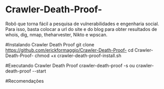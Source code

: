 # Crawler-Death-Proof-
Robô que torna fácil a pesquisa de vulnerabilidades e engenharia social. Para isso, basta colocar a url do site e do blog para obter resultados de whois, dig, nmap, theharvester, Nikto e wpscan.

#Instalando Crawler Death Proof
git clone https://github.com/erickformaggio/Crawler-Death-Proof-
cd Crawler-Death-Proof-
chmod +x crawler-death-proof-install.sh

#Executando Crawler Death Proof
crawler-death-proof -s
ou
crawler-death-proof --start

#Recomendações
